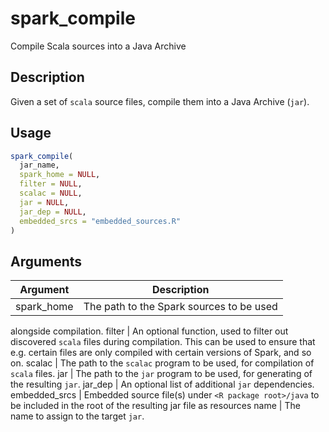 # spark_compile


Compile Scala sources into a Java Archive




## Description

Given a set of ``scala`` source files, compile them
into a Java Archive (``jar``).





## Usage
```r
spark_compile(
  jar_name,
  spark_home = NULL,
  filter = NULL,
  scalac = NULL,
  jar = NULL,
  jar_dep = NULL,
  embedded_srcs = "embedded_sources.R"
)
```




## Arguments


Argument      |Description
------------- |----------------
spark_home | The path to the Spark sources to be used
alongside compilation.
filter | An optional function, used to filter out discovered ``scala``
files during compilation. This can be used to ensure that e.g. certain files
are only compiled with certain versions of Spark, and so on.
scalac | The path to the ``scalac`` program to be used, for
compilation of ``scala`` files.
jar | The path to the ``jar`` program to be used, for
generating of the resulting ``jar``.
jar_dep | An optional list of additional ``jar`` dependencies.
embedded_srcs | Embedded source file(s) under ``<R package root>/java`` to
be included in the root of the resulting jar file as resources
name | The name to assign to the target ``jar``.






